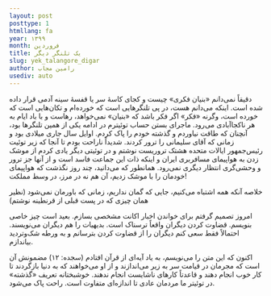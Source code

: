 ```yaml
---
layout: post
posttype: 1
htmllang: fa
year: ۱۳۹۹
month: فروردین
title: یک تلنگر دیگر
slug: yek_talangore_digar
author: رامین مجاب
usediv: auto
---
```


دقیقاً نمی‌دانم «بنیان فکری» چیست و کجای کاسهٔ سر یا قفسهٔ سینه آدمی قرار داده شده است. اینکه می‌دانم هست، در پی تلنگرهایی است که خورده‌ام و تکان‌هایی است که خورده است، وگرنه «فکر» اگر فکر باشد که «بنیان» نمی‌خواهد، رهاست و با باد ایام به هر ناکجاآبادی می‌رود. ماجرای بستن حساب توئیترم در ادامه یکی از همین تلنگرها بود، آنچنان که طاقت نیاوردم و گذشته خودم را پاک کردم. اوایل سال جاری میلادی بود و زمانی که آقای سلیمانی را ترور کردند. شدیداً ناراحت بودم تا آنجا که زیر توئیت رئیس‌جمهور ایالات متحده هشتک تروریست نوشتم و در توئیتی دیگر یادی کردم از موشک زدن به هواپیمای مسافربری ایران و اینکه ذات این جماعت فاسد است و از آنها جز ترور و وحشی‌گری انتظار دیگری نمی‌رود. همانطور که می‌دانید، چند روز نگذشت که هواپیمای خودمان را با موشک زدیم، آن هم نه در مرز، در وسط مملکت!

خلاصه آنکه همه اشتباه می‌کنیم، جایی که گمان نداریم، زمانی که باورمان نمی‌شود (نظیر همان چیزی که در پست قبلی از قرنطینه نوشتم)

امروز تصمیم گرفتم برای خواندن اخبار اکانت مشخصی بسازم. بعید است چیز خاصی بنویسم. قضاوت کردن دیگران واقعاً ترسناک است. بدیهیات را هم دیگران می‌نویسند. احتمالاً فقط سعی کنم دیگران را از قضاوت کردن بترسانم و به ورطه شک‌وتردید بیاندازم.

اکنون که این متن را می‌نویسم، به یاد آیه‌ای از قرآن افتادم (سجده: ۱۲) مضمونش آن است که مجرمان در قیامت سر به زیر می‌اندازند و از او می‌خواهند که به دنیا بازگردند تا کار خوب انجام دهند و قاعدتاً کارهای ناشایست انجام ندهند. خوشبختانه تعریف «گذشته» در توئیتر ما مردمان عادی تا اندازه‌ای متفاوت است. راحت پاک می‌شود.